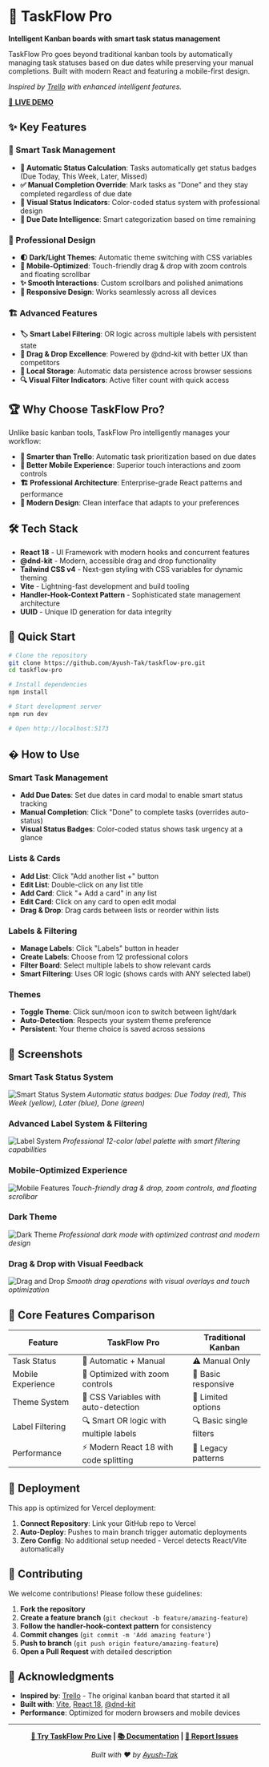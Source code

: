 # 🚀 TaskFlow Pro

**Intelligent Kanban boards with smart task status management**

TaskFlow Pro goes beyond traditional kanban tools by automatically managing task statuses based on due dates while preserving your manual completions. Built with modern React and featuring a mobile-first design.

*Inspired by [Trello](https://trello.com) with enhanced intelligent features.*

[🌟 **LIVE DEMO**](https://taskflow-pro.vercel.app/)

## ✨ Key Features

### 🎯 Smart Task Management
- **🤖 Automatic Status Calculation**: Tasks automatically get status badges (Due Today, This Week, Later, Missed)
- **✅ Manual Completion Override**: Mark tasks as "Done" and they stay completed regardless of due date
- **🎨 Visual Status Indicators**: Color-coded status system with professional design
- **📅 Due Date Intelligence**: Smart categorization based on time remaining

### 🎨 Professional Design
- **🌓 Dark/Light Themes**: Automatic theme switching with CSS variables
- **📱 Mobile-Optimized**: Touch-friendly drag & drop with zoom controls and floating scrollbar
- **✨ Smooth Interactions**: Custom scrollbars and polished animations
- **🎯 Responsive Design**: Works seamlessly across all devices

### 🏗️ Advanced Features
- **🏷️ Smart Label Filtering**: OR logic across multiple labels with persistent state
- **🎯 Drag & Drop Excellence**: Powered by @dnd-kit with better UX than competitors
- **💾 Local Storage**: Automatic data persistence across browser sessions
- **🔍 Visual Filter Indicators**: Active filter count with quick access

## 🏆 Why Choose TaskFlow Pro?

Unlike basic kanban tools, TaskFlow Pro intelligently manages your workflow:
- **🧠 Smarter than Trello**: Automatic task prioritization based on due dates
- **📱 Better Mobile Experience**: Superior touch interactions and zoom controls
- **🏗️ Professional Architecture**: Enterprise-grade React patterns and performance
- **🎨 Modern Design**: Clean interface that adapts to your preferences

## 🛠️ Tech Stack

- **React 18** - UI Framework with modern hooks and concurrent features
- **@dnd-kit** - Modern, accessible drag and drop functionality
- **Tailwind CSS v4** - Next-gen styling with CSS variables for dynamic theming
- **Vite** - Lightning-fast development and build tooling
- **Handler-Hook-Context Pattern** - Sophisticated state management architecture
- **UUID** - Unique ID generation for data integrity

## 🚀 Quick Start

```bash
# Clone the repository
git clone https://github.com/Ayush-Tak/taskflow-pro.git
cd taskflow-pro

# Install dependencies
npm install

# Start development server
npm run dev

# Open http://localhost:5173
```

## � How to Use

### Smart Task Management
- **Add Due Dates**: Set due dates in card modal to enable smart status tracking
- **Manual Completion**: Click "Done" to complete tasks (overrides auto-status)
- **Visual Status Badges**: Color-coded status shows task urgency at a glance

### Lists & Cards
- **Add List**: Click "Add another list +" button
- **Edit List**: Double-click on any list title
- **Add Card**: Click "+ Add a card" in any list
- **Edit Card**: Click on any card to open edit modal
- **Drag & Drop**: Drag cards between lists or reorder within lists

### Labels & Filtering
- **Manage Labels**: Click "Labels" button in header
- **Create Labels**: Choose from 12 professional colors
- **Filter Board**: Select multiple labels to show relevant cards
- **Smart Filtering**: Uses OR logic (shows cards with ANY selected label)

### Themes
- **Toggle Theme**: Click sun/moon icon to switch between light/dark
- **Auto-Detection**: Respects your system theme preference
- **Persistent**: Your theme choice is saved across sessions

## 📱 Screenshots

### Smart Task Status System
![Smart Status System](screenshots/smart-status-system.png)
*Automatic status badges: Due Today (red), This Week (yellow), Later (blue), Done (green)*

### Advanced Label System & Filtering
![Label System](screenshots/label-system.png)
*Professional 12-color label palette with smart filtering capabilities*

### Mobile-Optimized Experience
![Mobile Features](screenshots/mobile-optimized.png)
*Touch-friendly drag & drop, zoom controls, and floating scrollbar*

### Dark Theme
![Dark Theme](screenshots/dark-theme.png)
*Professional dark mode with optimized contrast and modern design*

### Drag & Drop with Visual Feedback
![Drag and Drop](screenshots/drag-drop-feedback.png)
*Smooth drag operations with visual overlays and touch optimization*

## 🎯 Core Features Comparison

| Feature | TaskFlow Pro | Traditional Kanban |
|---------|-------------|-------------------|
| Task Status | 🤖 Automatic + Manual | ⚠️ Manual Only |
| Mobile Experience | 📱 Optimized with zoom controls | 📱 Basic responsive |
| Theme System | 🎨 CSS Variables with auto-detection | 🎨 Limited options |
| Label Filtering | 🔍 Smart OR logic with multiple labels | 🔍 Basic single filters |
| Performance | ⚡ Modern React 18 with code splitting | 🐌 Legacy patterns |

## 🎯 Deployment

This app is optimized for Vercel deployment:

1. **Connect Repository**: Link your GitHub repo to Vercel
2. **Auto-Deploy**: Pushes to main branch trigger automatic deployments
3. **Zero Config**: No additional setup needed - Vercel detects React/Vite automatically

## 🤝 Contributing

We welcome contributions! Please follow these guidelines:

1. **Fork the repository**
2. **Create a feature branch** (`git checkout -b feature/amazing-feature`)
3. **Follow the handler-hook-context pattern** for consistency
4. **Commit changes** (`git commit -m 'Add amazing feature'`)
5. **Push to branch** (`git push origin feature/amazing-feature`)
6. **Open a Pull Request** with detailed description


## 🙏 Acknowledgments

- **Inspired by**: [Trello](https://trello.com) - The original kanban board that started it all
- **Built with**: [Vite](https://vitejs.dev), [React 18](https://reactjs.org), [@dnd-kit](https://dndkit.com)
- **Performance**: Optimized for modern browsers and mobile devices

---

<div align="center">

**[🌟 Try TaskFlow Pro Live](https://taskflow-pro.vercel.app) | [📚 Documentation](README.md) | [🐛 Report Issues](https://github.com/Ayush-Tak/taskflow-pro/issues)**

*Built with ❤️ by [Ayush-Tak](https://github.com/Ayush-Tak)*
